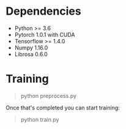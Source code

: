 # Dependencies

* Python >= 3.6
* Pytorch 1.0.1 with CUDA
* Tensorflow >= 1.4.0
* Numpy 1.16.0
* Librosa 0.6.0


# Training

> python preprocess.py

Once that's completed you can start training:

> python train.py
